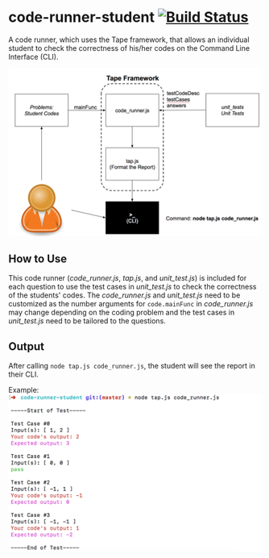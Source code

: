# code-runner-student [![Build Status](https://travis-ci.org/The-Last-Mile-JS/code-runner-student.svg?branch=master)](https://travis-ci.org/The-Last-Mile-JS/code-runner-student)
A code runner, which uses the Tape framework, that allows an individual student to check the correctness of his/her codes on the Command Line Interface (CLI). 

![System](https://github.com/The-Last-Mile-JS/code-runner-student/blob/master/overall_view.png)

## How to Use
This code runner (*code_runner.js*, *tap.js*, and *unit_test.js*) is included for each question to use the test cases in *unit_test.js* to check the correctness of the students' codes. The *code_runner.js* and *unit_test.js* need to be customized as the number arguments for `code.mainFunc` in *code_runner.js* may change depending on the coding problem and the test cases in *unit_test.js* need to be tailored to the questions.

## Output

After calling `node tap.js code_runner.js`, the student will see the report in their CLI.

Example:
![System](https://github.com/The-Last-Mile-JS/code-runner-student/blob/master/Output.png)
